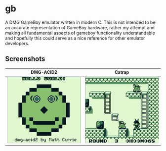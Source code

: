 # gb
A DMG GameBoy emulator written in modern C. This is not intended to be an accurate representation of GameBoy hardware, rather my attempt and making all fundamental aspects of gameboy functionality understandable and hopefully this could serve as a nice reference for other emulator developers.

## Screenshots
| DMG-ACID2 |   Catrap   |
| -------------------------|------------------------|
| ![DMG-ACID2](pics/dmgacid.png) | ![Catrap](pics/catrap.png)|

